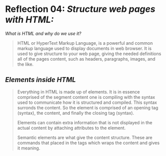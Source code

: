 # Reflection 04: *Structure web pages with HTML:*

*What is HTML and why do we use it?*
> HTML or HyperText Markup Language, is a powerful and common markup language used to display documents in web browser. It is used to give structure to your web page, giving the needed definitions all of the pages content, such as headers, paragraphs, images, and the like.

## *Elements inside HTML*

> Everything in HTML is made up of elements. It is in essence comprised of the segment content one is compiling with the syntax used to communicate how it is structured and compiled. This syntax surronds the content. So the element is comprised of an opening tag (syntax), the content, and finally the closing tag (syntax).
>
>Elements can contain extra information that is not displayed in the actual content by attaching attributes to the element.
>
>Semantic elements are what give the content structure. These are commands that placed in the tags which wraps the content and gives it meaning.  
